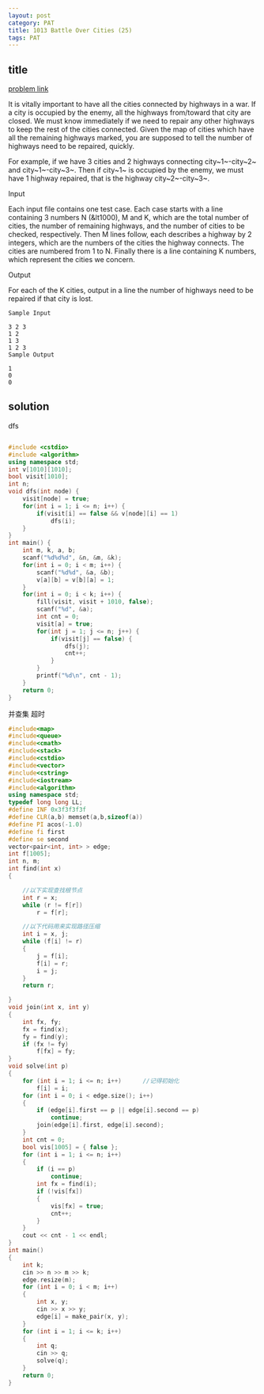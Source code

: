 ```yaml
---
layout: post
category: PAT
title: 1013 Battle Over Cities (25)
tags: PAT
---
```


## title
[problem link](https://pintia.cn/problem-sets/994805342720868352/problems/994805500414115840)

It is vitally important to have all the cities connected by highways in a war. If a city is occupied by the enemy, all the highways from/toward that city are closed. We must know immediately if we need to repair any other highways to keep the rest of the cities connected. Given the map of cities which have all the remaining highways marked, you are supposed to tell the number of highways need to be repaired, quickly.

For example, if we have 3 cities and 2 highways connecting city~1~-city~2~ and city~1~-city~3~. Then if city~1~ is occupied by the enemy, we must have 1 highway repaired, that is the highway city~2~-city~3~.

Input

Each input file contains one test case. Each case starts with a line containing 3 numbers N (&lt1000), M and K, which are the total number of cities, the number of remaining highways, and the number of cities to be checked, respectively. Then M lines follow, each describes a highway by 2 integers, which are the numbers of the cities the highway connects. The cities are numbered from 1 to N. Finally there is a line containing K numbers, which represent the cities we concern.

Output

For each of the K cities, output in a line the number of highways need to be repaired if that city is lost.

	Sample Input
	
	3 2 3
	1 2
	1 3
	1 2 3
	Sample Output
	
	1
	0
	0

## solution

dfs
```c++

#include <cstdio>
#include <algorithm>
using namespace std;
int v[1010][1010];
bool visit[1010];
int n;
void dfs(int node) {
    visit[node] = true;
    for(int i = 1; i <= n; i++) {
        if(visit[i] == false && v[node][i] == 1)
            dfs(i);
    }
}
int main() {
    int m, k, a, b;
    scanf("%d%d%d", &n, &m, &k);
    for(int i = 0; i < m; i++) {
        scanf("%d%d", &a, &b);
        v[a][b] = v[b][a] = 1;
    }
    for(int i = 0; i < k; i++) {
        fill(visit, visit + 1010, false);
        scanf("%d", &a);
        int cnt = 0;
        visit[a] = true;
        for(int j = 1; j <= n; j++) {
            if(visit[j] == false) {
                dfs(j);
                cnt++;
            }
        }
        printf("%d\n", cnt - 1);
    }
    return 0;
}
```

并查集 超时
```c++
#include<map>
#include<queue>
#include<cmath>
#include<stack>
#include<cstdio>
#include<vector>
#include<cstring>
#include<iostream>
#include<algorithm>
using namespace std;
typedef long long LL;
#define INF 0x3f3f3f3f
#define CLR(a,b) memset(a,b,sizeof(a))
#define PI acos(-1.0)
#define fi first
#define se second
vector<pair<int, int> > edge;
int f[1005];
int n, m;
int find(int x)
{

	//以下实现查找根节点
	int r = x;
	while (r != f[r])
		r = f[r];

	//以下代码用来实现路径压缩
	int i = x, j;
	while (f[i] != r)
	{
		j = f[i];
		f[i] = r;
		i = j;
	}
	return r;

}
void join(int x, int y)
{
	int fx, fy;
	fx = find(x);
	fy = find(y);
	if (fx != fy)
		f[fx] = fy;
}
void solve(int p)
{
	for (int i = 1; i <= n; i++)      //记得初始化 
		f[i] = i;
	for (int i = 0; i < edge.size(); i++)
	{
		if (edge[i].first == p || edge[i].second == p)
			continue;
		join(edge[i].first, edge[i].second);
	}
	int cnt = 0;
	bool vis[1005] = { false };
	for (int i = 1; i <= n; i++)
	{
		if (i == p)
			continue;
		int fx = find(i);
		if (!vis[fx])
		{
			vis[fx] = true;
			cnt++;
		}
	}
	cout << cnt - 1 << endl;
}
int main()
{
	int k;
	cin >> n >> m >> k;
	edge.resize(m);
	for (int i = 0; i < m; i++)
	{
		int x, y;
		cin >> x >> y;
		edge[i] = make_pair(x, y);
	}
	for (int i = 1; i <= k; i++)
	{
		int q;
		cin >> q;
		solve(q);
	}
	return 0;
}
```